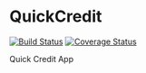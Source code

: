 # QuickCredit

[![Build Status](https://travis-ci.com/chidimo/QuickCredit.svg?branch=develop)](https://travis-ci.com/chidimo/QuickCredit)
[![Coverage Status](https://coveralls.io/repos/github/chidimo/QuickCredit/badge.svg?branch=develop)](https://coveralls.io/github/chidimo/QuickCredit?branch=develop)

Quick Credit App
